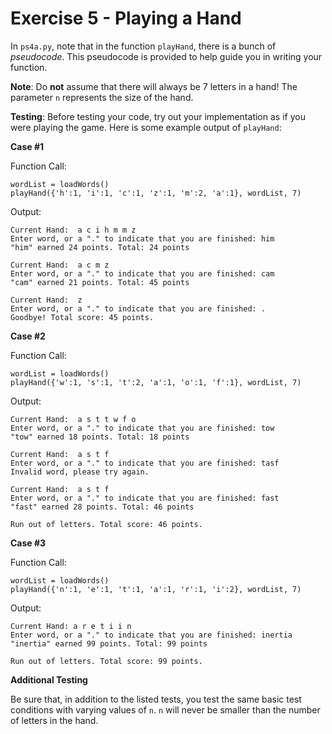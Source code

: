 # Exercise 5 - Playing a Hand

In `ps4a.py`, note that in the function `playHand`, there is a bunch of *pseudocode*. This pseudocode is provided to help guide you in writing your function. 

**Note**: Do **not** assume that there will always be 7 letters in a hand! The parameter `n` represents the size of the hand.

**Testing**: Before testing your code, try out your implementation as if you were playing the game. Here is some example output of `playHand`:

**Case #1**

Function Call:
```
wordList = loadWords()
playHand({'h':1, 'i':1, 'c':1, 'z':1, 'm':2, 'a':1}, wordList, 7)
```
Output:
```
Current Hand:  a c i h m m z
Enter word, or a "." to indicate that you are finished: him
"him" earned 24 points. Total: 24 points

Current Hand:  a c m z
Enter word, or a "." to indicate that you are finished: cam
"cam" earned 21 points. Total: 45 points

Current Hand:  z
Enter word, or a "." to indicate that you are finished: .
Goodbye! Total score: 45 points.    
```
**Case #2**

Function Call:
```
wordList = loadWords()
playHand({'w':1, 's':1, 't':2, 'a':1, 'o':1, 'f':1}, wordList, 7)
```
Output:
```
Current Hand:  a s t t w f o
Enter word, or a "." to indicate that you are finished: tow
"tow" earned 18 points. Total: 18 points

Current Hand:  a s t f
Enter word, or a "." to indicate that you are finished: tasf
Invalid word, please try again.

Current Hand:  a s t f
Enter word, or a "." to indicate that you are finished: fast
"fast" earned 28 points. Total: 46 points 

Run out of letters. Total score: 46 points.   
```
**Case #3**

Function Call:
```
wordList = loadWords()
playHand({'n':1, 'e':1, 't':1, 'a':1, 'r':1, 'i':2}, wordList, 7)
```
Output:
```
Current Hand: a r e t i i n
Enter word, or a "." to indicate that you are finished: inertia
"inertia" earned 99 points. Total: 99 points

Run out of letters. Total score: 99 points.  
```
**Additional Testing** 

Be sure that, in addition to the listed tests, you test the same basic test conditions with varying values of `n`. `n` will never be smaller than the number of letters in the hand.



